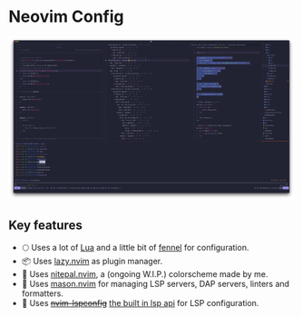 # Neovim Config

![Neovim](https://github.com/jascha030/.dotfiles/blob/main/img/nvim-header.png?raw=true)

## Key features

- 🌕 Uses a lot of [Lua](https://www.lua.org/) and a little bit of [fennel](https://fennel-lang.org/) for configuration.
- 📦️ Uses [lazy.nvim](https://github.com/folke/lazy.nvim) as plugin manager.
- 💄 Uses [nitepal.nvim](https://github.com/jascha030/nitepal.nvim), a (ongoing W.I.P.) colorscheme made by me.
- 🧱 Uses [mason.nvim](https://github.com/mason-org/mason.nvim) for managing LSP servers, DAP servers, linters and formatters.
- 🧩 Uses ~~[nvim-lspconfig](https://github.com/neovim/nvim-lspconfig)~~ [the built in lsp api](https://neovim.io/doc/user/lsp.html) for LSP configuration.


